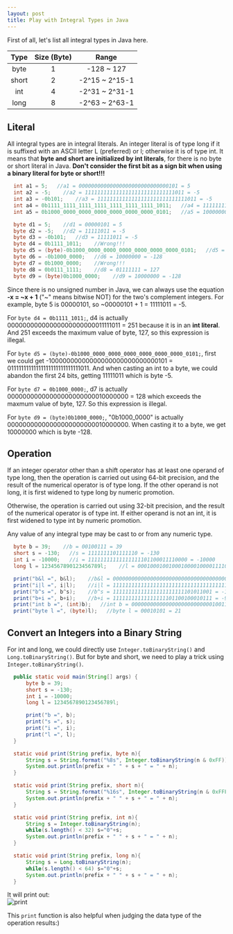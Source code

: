 ```yaml
---
layout: post
title: Play with Integral Types in Java
---
```

First of all, let's list all integral types in Java here.

| Type | Size (Byte) | Range |
| :---: | :---: | :---: |
| byte | 1 | -128 ~ 127 |
| short | 2 | -2^15 ~ 2^15-1 |
| int | 4 | -2^31 ~ 2^31-1 |
| long | 8 | -2^63 ~ 2^63-1 |

## Literal   
All integral types are in integral literals. An integer literal is of type long if it is suffixed with an ASCII letter L (preferred) or l; otherwise it is of type int. It means that **byte and short are initialized by int literals**, for there is no byte or short literal in Java. **Don't consider the first bit as a sign bit when using a binary literal for byte or short!!!** 

```java
  int a1 = 5;   //a1 = 00000000000000000000000000000101 = 5
  int a2 = -5;    //a2 = 11111111111111111111111111111011 = -5
  int a3 = -0b101;    //a3 = 11111111111111111111111111111011 = -5
  int a4 = 0b1111_1111_1111_1111_1111_1111_1111_1011;   //a4 = 11111111111111111111111111111011 = -5
  int a5 = 0b1000_0000_0000_0000_0000_0000_0000_0101;   //a5 = 10000000000000000000000000000101 = -2147483643

  byte d1 = 5;    //d1 = 00000101 = 5
  byte d2 = -5;   //d2 = 11111011 = -5
  byte d3 = -0b101;   //d3 = 11111011 = -5
  byte d4 = 0b1111_1011;    //Wrong!!!   
  byte d5 = (byte)-0b1000_0000_0000_0000_0000_0000_0000_0101;   //d5 = 11111011 = -5
  byte d6 = -0b1000_0000;   //d6 = 10000000 = -128
  byte d7 = 0b1000_0000;    //Wrong!!!
  byte d8 = 0b0111_1111;    //d8 = 01111111 = 127
  byte d9 = (byte)0b1000_0000;    //d9 = 10000000 = -128
```

Since there is no unsigned number in Java, we can always use the equation **-x = ~x + 1** ("~" means bitwise NOT) for the two's complement integers. For example, byte 5 is 00000101, so ~00000101 + 1 = 11111011 = -5.

For ```byte d4 = 0b1111_1011;```, d4 is actually 00000000000000000000000011111011 = 251 because it is in an **int literal**. And 251 exceeds the maximum value of byte, 127, so this expression is illegal.  

For ```byte d5 = (byte)-0b1000_0000_0000_0000_0000_0000_0000_0101;```, first we could get -10000000000000000000000000000101 = 01111111111111111111111111111011. And when casting an int to a byte, we could abandon the first 24 bits, getting 11111011 which is byte -5.  

For ```byte d7 = 0b1000_0000;```, d7 is actually 00000000000000000000000010000000 = 128 which exceeds the maxmum value of byte, 127. So this expression is illegal.  

For ```byte d9 = (byte)0b1000_0000;```, "0b1000_0000" is actually 00000000000000000000000010000000. When casting it to a byte, we get 10000000 which is byte -128.

## Operation   
If an integer operator other than a shift operator has at least one operand of type long, then the operation is carried out using 64-bit precision, and the result of the numerical operator is of type long. If the other operand is not long, it is first widened to type long by numeric promotion.  

Otherwise, the operation is carried out using 32-bit precision, and the result of the numerical operator is of type int. If either operand is not an int, it is first widened to type int by numeric promotion.

Any value of any integral type may be cast to or from any numeric type. 

```java
  byte b = 39;    //b = 00100111 = 39
  short s = -130;   //s = 1111111101111110 = -130
  int i = -10000;   //i = 11111111111111111101100011110000 = -10000
  long l = 1234567890123456789l;    //l = 0001000100100010000100001111010001111101111010011000000100010101 = 1234567890123456789

  print("b&l =", b&l);    //b&l = 0000000000000000000000000000000000000000000000000000000000000101 = 5
  print("i|l =", i|l);    //i|l = 1111111111111111111111111111111111111111111111111101100111110101 = -9739
  print("b^s =", b^s);    //b^s = 11111111111111111111111101011001 = -167
  print("b+i =", b+i);    //b+i = 11111111111111111101100100010111 = -9961
  print("int b =", (int)b);   //int b = 00000000000000000000000000100111 = 39
  print("byte l =", (byte)l);   //byte l = 00010101 = 21
```

## Convert an Integers into a Binary String  
For int and long, we could directly use ```Integer.toBinaryString()``` and ```Long.toBinaryString()```. But for byte and short, we need to play a trick using ```Integer.toBinaryString()```.

```java
  public static void main(String[] args) {
      byte b = 39;
      short s = -130;
      int i = -10000;
      long l = 1234567890123456789l;

      print("b =", b);
      print("s =", s);
      print("i =", i);
      print("l =", l);
  }

  static void print(String prefix, byte n){
      String s = String.format("%8s", Integer.toBinaryString(n & 0xFF)).replace(' ', '0');
      System.out.println(prefix + " " + s + " = " + n);
  }

  static void print(String prefix, short n){
      String s = String.format("%16s", Integer.toBinaryString(n & 0xFFFF)).replace(' ', '0');
      System.out.println(prefix + " " + s + " = " + n);
  }

  static void print(String prefix, int n){
      String s = Integer.toBinaryString(n);
      while(s.length() < 32) s="0"+s;
      System.out.println(prefix + " " + s + " = " + n);
  }

  static void print(String prefix, long n){
      String s = Long.toBinaryString(n);
      while(s.length() < 64) s="0"+s;
      System.out.println(prefix + " " + s + " = " + n);
  }
```

It will print out:  
![print]()

This ```print``` function is also helpful when judging the data type of the operation results:)
